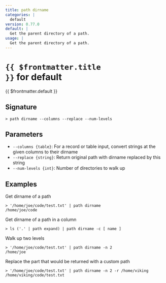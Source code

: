 ```yaml
---
title: path dirname
categories: |
  default
version: 0.77.0
default: |
  Get the parent directory of a path.
usage: |
  Get the parent directory of a path.
---
```


# <code>{{ $frontmatter.title }}</code> for default

<div class='command-title'>{{ $frontmatter.default }}</div>

## Signature

```> path dirname --columns --replace --num-levels```

## Parameters

 -  `--columns {table}`: For a record or table input, convert strings at the given columns to their dirname
 -  `--replace {string}`: Return original path with dirname replaced by this string
 -  `--num-levels {int}`: Number of directories to walk up

## Examples

Get dirname of a path
```shell
> '/home/joe/code/test.txt' | path dirname
/home/joe/code
```

Get dirname of a path in a column
```shell
> ls ('.' | path expand) | path dirname -c [ name ]

```

Walk up two levels
```shell
> '/home/joe/code/test.txt' | path dirname -n 2
/home/joe
```

Replace the part that would be returned with a custom path
```shell
> '/home/joe/code/test.txt' | path dirname -n 2 -r /home/viking
/home/viking/code/test.txt
```
